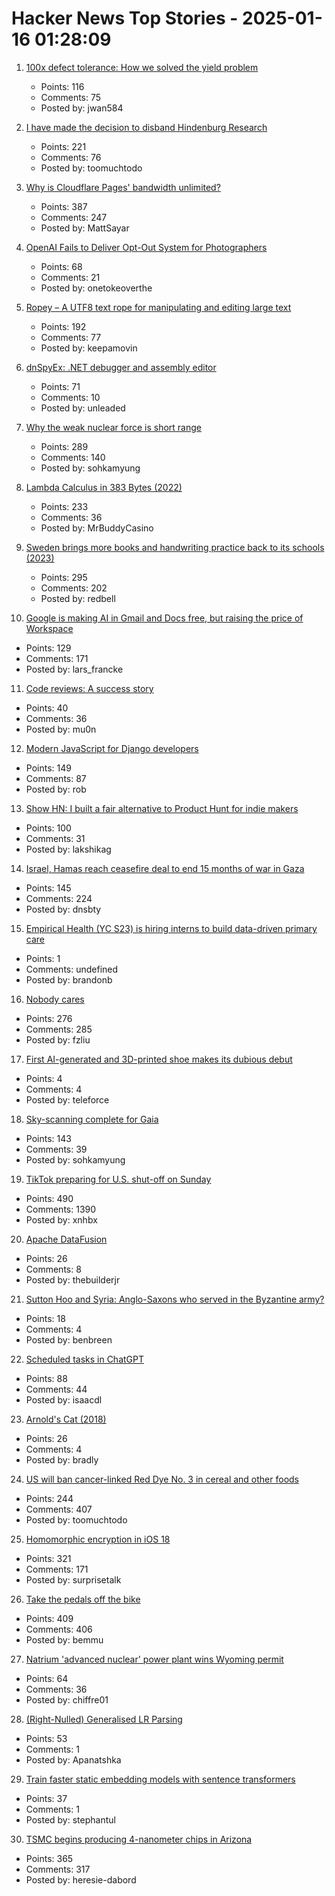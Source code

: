 # Hacker News Top Stories - 2025-01-16 01:28:09

1. [100x defect tolerance: How we solved the yield problem](https://cerebras.ai/blog/100x-defect-tolerance-how-cerebras-solved-the-yield-problem)
   - Points: 116
   - Comments: 75
   - Posted by: jwan584

2. [I have made the decision to disband Hindenburg Research](https://hindenburgresearch.com/gratitude/)
   - Points: 221
   - Comments: 76
   - Posted by: toomuchtodo

3. [Why is Cloudflare Pages' bandwidth unlimited?](https://mattsayar.com/why-does-cloudflare-pages-have-such-a-generous-free-tier/)
   - Points: 387
   - Comments: 247
   - Posted by: MattSayar

4. [OpenAI Fails to Deliver Opt-Out System for Photographers](https://petapixel.com/2025/01/06/openai-fails-to-deliver-opt-out-system-for-photographers/)
   - Points: 68
   - Comments: 21
   - Posted by: onetokeoverthe

5. [Ropey – A UTF8 text rope for manipulating and editing large text](https://github.com/cessen/ropey)
   - Points: 192
   - Comments: 77
   - Posted by: keepamovin

6. [dnSpyEx: .NET debugger and assembly editor](https://github.com/dnSpyEx/dnSpy)
   - Points: 71
   - Comments: 10
   - Posted by: unleaded

7. [Why the weak nuclear force is short range](https://profmattstrassler.com/articles-and-posts/particle-physics-basics/the-astonishing-standard-model/why-the-weak-nuclear-force-is-short-range/)
   - Points: 289
   - Comments: 140
   - Posted by: sohkamyung

8. [Lambda Calculus in 383 Bytes (2022)](https://justine.lol/lambda/)
   - Points: 233
   - Comments: 36
   - Posted by: MrBuddyCasino

9. [Sweden brings more books and handwriting practice back to its schools (2023)](https://apnews.com/article/sweden-digital-education-backlash-reading-writing-1dd964c628f76361c43dbf3964f7dbf4)
   - Points: 295
   - Comments: 202
   - Posted by: redbell

10. [Google is making AI in Gmail and Docs free, but raising the price of Workspace](https://www.theverge.com/2025/1/15/24343794/google-workspace-ai-features-free)
   - Points: 129
   - Comments: 171
   - Posted by: lars_francke

11. [Code reviews: A success story](https://blogsystem5.substack.com/p/code-reviews-a-success-story)
   - Points: 40
   - Comments: 36
   - Posted by: mu0n

12. [Modern JavaScript for Django developers](https://www.saaspegasus.com/guides/modern-javascript-for-django-developers/)
   - Points: 149
   - Comments: 87
   - Posted by: rob

13. [Show HN: I built a fair alternative to Product Hunt for indie makers](undefined)
   - Points: 100
   - Comments: 31
   - Posted by: lakshikag

14. [Israel, Hamas reach ceasefire deal to end 15 months of war in Gaza](https://www.reuters.com/world/middle-east/gaza-ceasefire-appears-close-us-egyptian-leaders-put-focus-coming-hours-2025-01-14/)
   - Points: 145
   - Comments: 224
   - Posted by: dnsbty

15. [Empirical Health (YC S23) is hiring interns to build data-driven primary care](https://www.ycombinator.com/companies/empirical-health/jobs/BQlfWbt-software-engineer-intern-summer-2025)
   - Points: 1
   - Comments: undefined
   - Posted by: brandonb

16. [Nobody cares](https://grantslatton.com/nobody-cares)
   - Points: 276
   - Comments: 285
   - Posted by: fzliu

17. [First AI-generated and 3D-printed shoe makes its dubious debut](https://newatlas.com/lifestyle/syntilay-worlds-first-ai-generated-3d-printed-shoe/)
   - Points: 4
   - Comments: 4
   - Posted by: teleforce

18. [Sky-scanning complete for Gaia](https://www.esa.int/ESA_Multimedia/Images/2025/01/Sky-scanning_complete_for_Gaia)
   - Points: 143
   - Comments: 39
   - Posted by: sohkamyung

19. [TikTok preparing for U.S. shut-off on Sunday](https://www.reuters.com/technology/tiktok-preparing-us-shut-off-sunday-information-reports-2025-01-15/)
   - Points: 490
   - Comments: 1390
   - Posted by: xnhbx

20. [Apache DataFusion](https://datafusion.apache.org/)
   - Points: 26
   - Comments: 8
   - Posted by: thebuilderjr

21. [Sutton Hoo and Syria: Anglo-Saxons who served in the Byzantine army?](https://academic.oup.com/ehr/advance-article/doi/10.1093/ehr/ceae213/7941799)
   - Points: 18
   - Comments: 4
   - Posted by: benbreen

22. [Scheduled tasks in ChatGPT](https://help.openai.com/en/articles/10291617-scheduled-tasks-in-chatgpt)
   - Points: 88
   - Comments: 44
   - Posted by: isaacdl

23. [Arnold's Cat (2018)](http://gerdbreitenbach.de/arnold_cat/cat.html)
   - Points: 26
   - Comments: 4
   - Posted by: bradly

24. [US will ban cancer-linked Red Dye No. 3 in cereal and other foods](https://www.bloomberg.com/news/articles/2025-01-15/us-fda-to-ban-red-dye-no-3-rfk-went-after-due-to-cancer-link)
   - Points: 244
   - Comments: 407
   - Posted by: toomuchtodo

25. [Homomorphic encryption in iOS 18](https://boehs.org/node/homomorphic-encryption)
   - Points: 321
   - Comments: 171
   - Posted by: surprisetalk

26. [Take the pedals off the bike](https://www.fortressofdoors.com/take-the-pedals-off-the-bike/)
   - Points: 409
   - Comments: 406
   - Posted by: bemmu

27. [Natrium 'advanced nuclear' power plant wins Wyoming permit](https://wyofile.com/natrium-advanced-nuclear-power-plant-wins-wyoming-permit/)
   - Points: 64
   - Comments: 36
   - Posted by: chiffre01

28. [(Right-Nulled) Generalised LR Parsing](https://blog.jeffsmits.net/generalised-lr-parsing/)
   - Points: 53
   - Comments: 1
   - Posted by: Apanatshka

29. [Train faster static embedding models with sentence transformers](https://huggingface.co/blog/static-embeddings)
   - Points: 37
   - Comments: 1
   - Posted by: stephantul

30. [TSMC begins producing 4-nanometer chips in Arizona](https://www.reuters.com/technology/tsmc-begins-producing-4-nanometer-chips-arizona-raimondo-says-2025-01-10/)
   - Points: 365
   - Comments: 317
   - Posted by: heresie-dabord

